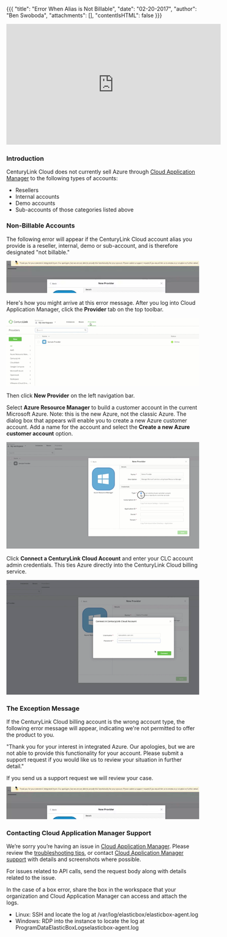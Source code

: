 {{{
"title": "Error When Alias is Not Billable",
"date": "02-20-2017",
"author": "Ben Swoboda",
"attachments": [],
"contentIsHTML": false
}}}

<iframe width="560" height="315" src="https://player.vimeo.com/video/204243772" frameborder="0" allowfullscreen></iframe>

### Introduction

CenturyLink Cloud does not currently sell Azure through [Cloud Application Manager](https://www.ctl.io/cloud-application-manager) to the following types of accounts:
* Resellers
* Internal accounts
* Demo accounts
* Sub-accounts of those categories listed above

### Non-Billable Accounts

The following error will appear if the CenturyLink Cloud account alias you provide is a reseller, internal, demo or sub-account, and is therefore designated "not billable."

![Cloud Application Manager Error: Account Not Billable](../../images/cloud-application-manager-billable2.png)

Here's how you might arrive at this error message. After you log into Cloud Application Manager, click the **Provider** tab on the top toolbar.

![Cloud Application Manager Create New Provider](../../images/cloud-application-manager-error3.png)

Then click **New Provider** on the left navigation bar.

Select **Azure Resource Manager** to build a customer account in the current Microsoft Azure. Note: this is the new Azure, not the classic Azure. The dialog box that appears will enable you to create a new Azure customer account. Add a name for the account and select the **Create a new Azure customer account** option.

![Cloud Application Manager New Provider Details](../../images/cloud-application-manager-error4.png)

Click **Connect a CenturyLink Cloud Account** and enter your CLC account admin credentials. This ties Azure directly into the CenturyLink Cloud billing service.

![Connect New Provider to a CenturyLink Cloud Account](../../images/cloud-application-manager-error5.png)

### The Exception Message

If the CenturyLink Cloud billing account is the wrong account type, the following error message will appear, indicating we're not permitted to offer the product to you.

"Thank you for your interest in integrated Azure. Our apologies, but we are not able to provide this functionality for your account. Please submit a support request if you would like us to review your situation in further detail."

If you send us a support request we will review your case.

![Cloud Application Manager Error: Account Not Billable](../../images/cloud-application-manager-billable2.png)

### Contacting Cloud Application Manager Support

We’re sorry you’re having an issue in [Cloud Application Manager](https://www.ctl.io/cloud-application-manager/). Please review the [troubleshooting tips](./troubleshooting-tips.md), or contact [Cloud Application Manager support](mailto:incident@CenturyLink.com) with details and screenshots where possible.

For issues related to API calls, send the request body along with details related to the issue.

In the case of a box error, share the box in the workspace that your organization and Cloud Application Manager can access and attach the logs.
* Linux: SSH and locate the log at /var/log/elasticbox/elasticbox-agent.log
* Windows: RDP into the instance to locate the log at ProgramDataElasticBoxLogselasticbox-agent.log
